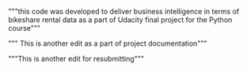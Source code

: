"""this code was developed to deliver business intelligence in terms of bikeshare
rental data as a part of Udacity final project for the Python course"""

""" This is another edit as a part of project documentation"""

"""This is another edit for resubmitting"""
